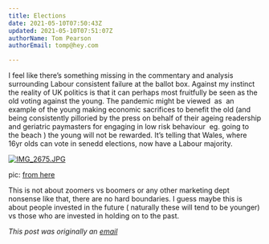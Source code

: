 ```yaml
---
title: Elections
date: 2021-05-10T07:50:43Z
updated: 2021-05-10T07:51:07Z
authorName: Tom Pearson
authorEmail: tomp@hey.com

---
```

I feel like there’s something missing in the commentary and analysis surrounding Labour consistent failure at the ballot box. Against my instinct the reality of UK politics is that it can perhaps most fruitfully be seen as the old voting against the young. The pandemic might be viewed  as  an  example of the young making economic sacrifices to benefit the old (and being consistently pilloried by the press on behalf of their ageing readership and geriatric paymasters for engaging in low risk behaviour  eg. going to the beach ) the young will not be rewarded. It’s telling that Wales, where 16yr olds can vote in senedd elections, now have a Labour majority.  
  

 [![IMG_2675.JPG](https://world.hey.com/tomp/77dc8a54/representations/eyJfcmFpbHMiOnsibWVzc2FnZSI6IkJBaHBCT1Y3RnhjPSIsImV4cCI6bnVsbCwicHVyIjoiYmxvYl9pZCJ9fQ==--9942d249a9bd36b74ae2dc114d22b161c3555cdd/eyJfcmFpbHMiOnsibWVzc2FnZSI6IkJBaDdDam9MWm05eWJXRjBTU0lJU2xCSEJqb0dSVlE2RkhKbGMybDZaVjkwYjE5c2FXMXBkRnNIYVFLQUIya0NBQVU2REhGMVlXeHBkSGxwU3pvTGJHOWhaR1Z5ZXdZNkNYQmhaMlV3T2cxamIyRnNaWE5qWlZRPSIsImV4cCI6bnVsbCwicHVyIjoidmFyaWF0aW9uIn19--afd0597065e95e7fda232779605f74232acbb77e/IMG_2675.JPG)](https://world.hey.com/tomp/77dc8a54/blobs/eyJfcmFpbHMiOnsibWVzc2FnZSI6IkJBaHBCT1Y3RnhjPSIsImV4cCI6bnVsbCwicHVyIjoiYmxvYl9pZCJ9fQ==--9942d249a9bd36b74ae2dc114d22b161c3555cdd/IMG_2675.JPG?disposition=attachment "Download IMG_2675.JPG") 

  
pic: [from here](https://twitter.com/undertheraedar/status/1391092062829809666)  
  
This is not about zoomers vs boomers or any other marketing dept nonsense like that, there are no hard boundaries. I guess maybe this is about people invested in the future ( naturally these will tend to be younger) vs those who are invested in holding on to the past.

_This post was originally an [email](https://world.hey.com/tomp)_